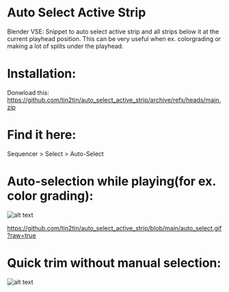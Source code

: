 # Auto Select Active Strip
Blender VSE: Snippet to auto select active strip and all strips below it at the current playhead position. This can be very useful when ex. colorgrading or making a lot of splits under the playhead.

# Installation:
Donwload this: https://github.com/tin2tin/auto_select_active_strip/archive/refs/heads/main.zip

# Find it here:
Sequencer > Select > Auto-Select

# Auto-selection while playing(for ex. color grading):
![alt text](https://github.com/tin2tin/auto_select_active_strip/blob/main/auto_select.gif?raw=true)

https://github.com/tin2tin/auto_select_active_strip/blob/main/auto_select.gif?raw=true

# Quick trim without manual selection:
![alt text](https://github.com/tin2tin/auto_select_active_strip/blob/main/auto_select_trim.gif?raw=true)
